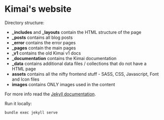 # Kimai's website

Directory structure:

- **_includes** and **_layouts** contain the HTML structure of the page
- **_posts** contains all blog posts
- **_error** contains the error pages
- **_pages** contain the main pages
- **_v1** contains the old Kimai v1 docs
- **_documentation** contains the Kimai documentation
- **_data** contains additional data files / collections that do not have a HTML page
- **assets** contains all the nifty frontend stuff - SASS, CSS, Javascript, Font and Icon files
- **images** contains ONLY images used in the content

For more info read the [Jekyll documentation](http://jekyllrb.com/).


Run it locally: 
```
bundle exec jekyll serve
```
